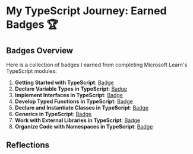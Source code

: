 # My TypeScript Journey: Earned Badges 🏆

## Badges Overview

Here is a collection of badges I earned from completing Microsoft Learn's TypeScript modules:

1. **Getting Started with TypeScript**: [Badge](https://learn.microsoft.com/api/achievements/share/en-us/ErGrei-6575/HYL3PBG8?sharingId=7EBC91672C4DAF7A)
2. **Declare Variable Types in TypeScript**: [Badge](https://learn.microsoft.com/api/achievements/share/en-us/ErGrei-6575/WA68HQ9N?sharingId=7EBC91672C4DAF7A)
3. **Implement Interfaces in TypeScript**: [Badge](https://learn.microsoft.com/api/achievements/share/en-us/ErGrei-6575/WACPEZ9N?sharingId=7EBC91672C4DAF7A)
4. **Develop Typed Functions in TypeScript**: [Badge](https://learn.microsoft.com/api/achievements/share/en-us/ErGrei-6575/HYGQP2H8?sharingId=7EBC91672C4DAF7A)
5. **Declare and Instantiate Classes in TypeScript**: [Badge](badge-link)
6. **Generics in TypeScript**: [Badge](badge-link)
7. **Work with External Libraries in TypeScript**: [Badge](badge-link)
8. **Organize Code with Namespaces in TypeScript**: [Badge](badge-link)

## Reflections